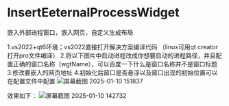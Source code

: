 # InsertEeternalProcessWidget
嵌入外部进程窗口，嵌入网页，自定义生成布局

1.vs2022+qt6环境；vs2022直接打开解决方案编译代码 （linux可用qt creator打开pro文件编译）
2.将以下图片中启动进程改成你想要启动的进程路径，并且配置正确的窗口名称（wgtName），可以百度一下什么是窗口名称并不是窗口标题
3.修改要嵌入的网页地址
4.初始化后窗口是否悬浮以及窗口出现的初始位置可以在配置文件中配置
![屏幕截图 2025-01-10 151837](https://github.com/user-attachments/assets/cd376f1e-c8bd-4084-a9f9-79cb6b3f38e8)

效果如下：
![屏幕截图 2025-01-10 142732](https://github.com/user-attachments/assets/3799b0a8-b56e-40a6-abe7-c981bc84718c)
